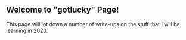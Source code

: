 ## Welcome to "gotlucky" Page!

This page will jot down a number of write-ups on the stuff that I will be learning in 2020.

